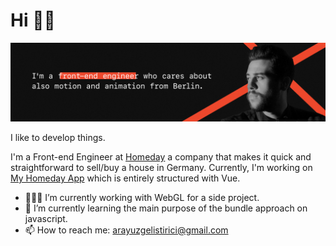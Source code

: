 # Hi 👋🏼
![Image of Yaktocat](me.png)

I like to develop things.

I'm a Front-end Engineer at [Homeday](https://www.homeday.de/de/) a company that makes it quick and straightforward to sell/buy a house in Germany. Currently, I'm working on [My Homeday App](https://my.homeday.de/login) which is entirely structured with Vue.  
 
- 👨🏼‍💻 I’m currently working with WebGL for a side project.
- 🌱 I’m currently learning the main purpose of the bundle approach on javascript. 
- 📫 How to reach me: arayuzgelistirici@gmail.com

<!--
**volcanioo/volcanioo** is a ✨ _special_ ✨ repository because its `README.md` (this file) appears on your GitHub profile.


- 🔭 I’m currently working on ...
- 🌱 I’m currently learning ...
- 👯 I’m looking to collaborate on ...
- 🤔 I’m looking for help with ...
- 💬 Ask me about ...
- 📫 How to reach me: ...
- 😄 Pronouns: ...
- ⚡ Fun fact: ...
-->
